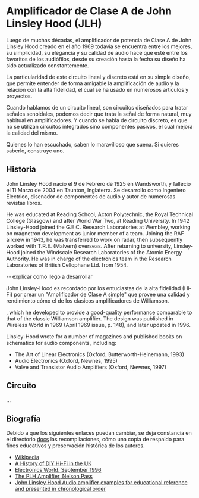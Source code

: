 # Amplificador de Clase A de John Linsley Hood (JLH)

Luego de muchas décadas, el amplificador de potencia de Clase A de John Linsley Hood creado en el año 1969 todavía se encuentra entre los mejores, su simplicidad, su elegancia y su calidad de audio hace que esté entre los favoritos de los audiófilos, desde su creación hasta la fecha su diseño ha sido actualizado constantemente.

La particularidad de este circuito lineal y discreto está en su simple diseño, que permite entender de forma amigable la amplificación de audio y la relación con la alta fidelidad, el cual se ha usado en numerosos artículos y proyectos.

Cuando hablamos de un circuito lineal, son circuitos diseñados para tratar señales senoidales, podemos decir que trata la señal de forma natural, muy habitual en amplificadores. Y cuando se habla de circuito discreto, es que no se utilizan circuitos integrados sino componentes pasivos, el cual mejora la calidad del mismo.

Quienes lo han escuchado, saben lo maravilloso que suena. Si quieres saberlo, construye uno.

## Historia

John Linsley Hood nacio el 9 de Febrero de 1925 en Wandsworth, y fallecio el 11 Marzo de 2004 en Taunton, Inglaterra. Se desarrollo como Ingeniero Electrico, disenador de componentes de audio y autor de numerosas revistas libros.


He was educated at Reading School, Acton Polytechnic, the Royal Technical College (Glasgow) and after World War Two, at Reading University. In 1942 Linsley-Hood joined the G.E.C. Research Laboratories at Wembley, working on magnetron development as junior member of a team. Joining the RAF aircrew in 1943, he was transferred to work on radar, then subsequently worked with T.R.E. (Malvern) overseas. After returning to university, Linsley-Hood joined the Windscale Research Laboratories of the Atomic Energy Authority. He was in charge of the electronics team in the Research Laboratories of British Cellophane Ltd. from 1954.


-- explicar como llego a desarrollar

John Linsley-Hood es recordado por los entuciastas de la alta fidelidad (Hi-Fi) por crear un "Amplificador de Clase A simple" que provee una calidad y rendimiento cómo el de los clasicos amplificadores de Williamson.

,  which he developed to provide a good-quality performance comparable to that of the classic Williamson amplifier. The design was published in Wireless World in 1969 (April 1969 issue, p. 148), and later updated in 1996.

Linsley-Hood wrote for a number of magazines and published books on schematics for audio components, including:

- The Art of Linear Electronics (Oxford, Butterworth-Heinemann, 1993)
- Audio Electronics (Oxford, Newnes, 1995)
- Valve and Transistor Audio Amplifiers (Oxford, Newnes, 1997)

## Circuito

...

## Biografía

Debido a que los siguientes enlaces puedan cambiar, se deja constancia en el directorio [docs](https://github.com/nstrappazzonc/jlh-class-a-amplifier/tree/main/docs) las recompilaciones, cómo una copia de respaldo para fines educativos y preservación histórica de los autores.

- [Wikipedia](https://en.wikipedia.org/wiki/John_Linsley_Hood)
- [A History of DIY Hi-Fi in the UK](http://ukhhsoc.torrens.org/other/Papers/David_Lord_June_2017/History_of_DIY_HiFi_in_UK.html)
- [Electronics World, September 1996](https://sound-au.com/tcaas/jlh1996.pdf)
- [The PLH Amplifier, Nelson Pass](https://www.passdiy.com/project/amplifiers/the-plh-amplifier)
- [John Linsley Hood Audio amplifier examples for educational reference and presented in chronological order](https://startfetch.com/jlh/)
